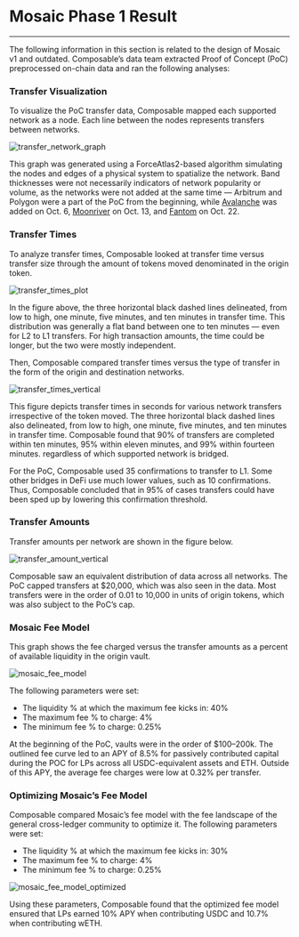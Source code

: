 # Mosaic Phase 1 Result

---

The following information in this section is related to the design of Mosaic v1 and outdated. 
Composable’s data team extracted Proof of Concept (PoC) preprocessed on-chain data and ran the following analyses:


### Transfer Visualization

To visualize the PoC transfer data, Composable mapped each supported network as a node. 
Each line between the nodes represents transfers between networks.


![transfer_network_graph](transfer-network-graph.png)


This graph was generated using a ForceAtlas2-based algorithm simulating the nodes and edges of a physical system to spatialize the network. 
Band thicknesses were not necessarily indicators of network popularity or volume, as the networks were not added at the same time — 
Arbitrum and Polygon were a part of the PoC from the beginning, while [Avalanche](https://composablefi.medium.com/integrating-avalanches-c-chain-into-the-mosaic-poc-631a75e8be23) was added on Oct. 6, 
[Moonriver](https://composablefi.medium.com/composable-integrates-moonriver-into-the-mosaic-poc-bridge-73442af528cc) on Oct. 13, 
and [Fantom](https://composablefi.medium.com/composable-integrates-fantom-into-its-mosaic-poc-bridge-25a4a5569875) on Oct. 22.


### Transfer Times

To analyze transfer times, Composable looked at transfer time versus transfer size through the amount of tokens moved denominated in the origin token.


![transfer_times_plot](./transfer-times-plot.png)


In the figure above, the three horizontal black dashed lines delineated, from low to high, one minute, five minutes, and ten minutes in transfer time. 
This distribution was generally a flat band between one to ten minutes — even for L2 to L1 transfers. 
For high transaction amounts, the time could be longer, but the two were mostly independent.

Then, Composable compared transfer times versus the type of transfer in the form of the origin and destination networks.


![transfer_times_vertical](./transfer-times-vertical.png)
 

This figure depicts transfer times in seconds for various network transfers irrespective of the token moved. 
The three horizontal black dashed lines also delineated, from low to high, one minute, five minutes, and ten minutes in transfer time. 
Composable found that 90% of transfers are completed within ten minutes, 95% within eleven minutes, and 99% within fourteen minutes. 
regardless of which supported network is bridged. 

For the PoC, Composable used 35 confirmations to transfer to L1. Some other bridges in DeFi use much lower values, such as 10 confirmations. 
Thus, Composable concluded that in 95% of cases transfers could have been sped up by lowering this confirmation threshold.


### Transfer Amounts

Transfer amounts per network are shown in the figure below.


![transfer_amount_vertical](./transfer-amount-vertical.png)


Composable saw an equivalent distribution of data across all networks. The PoC capped transfers at $20,000, which was also seen in the data. 
Most transfers were in the order of 0.01 to 10,000 in units of origin tokens, which was also subject to the PoC’s cap.


### Mosaic Fee Model

This graph shows the fee charged versus the transfer amounts as a percent of available liquidity in the origin vault. 


![mosaic_fee_model](./mosaic-fee-model.png)


The following parameters were set:

* The liquidity % at which the maximum fee kicks in: 40%
* The maximum fee % to charge: 4%
* The minimum fee % to charge: 0.25%

At the beginning of the PoC, vaults were in the order of $100–200k. 
The outlined fee curve led to an APY of 8.5% for passively contributed capital during the POC for LPs across all USDC-equivalent assets and ETH. 
Outside of this APY, the average fee charges were low at 0.32% per transfer. 


### Optimizing Mosaic’s Fee Model

Composable compared Mosaic’s fee model with the fee landscape of the general cross-ledger community to optimize it. 
The following parameters were set:

* The liquidity % at which the maximum fee kicks in: 30%
* The maximum fee % to charge: 4%
* The minimum fee % to charge: 0.25%


![mosaic_fee_model_optimized](mosaic-fee-model-optimized.png)


Using these parameters, Composable found that the optimized fee model ensured that LPs earned 10% APY when contributing USDC and 10.7% when contributing wETH.
